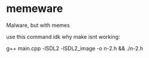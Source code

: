 # memeware
 Malware, but with memes

use this command idk why make isnt working:

g++ main.cpp -lSDL2 -lSDL2_image -o n-2.h && ./n-2.h